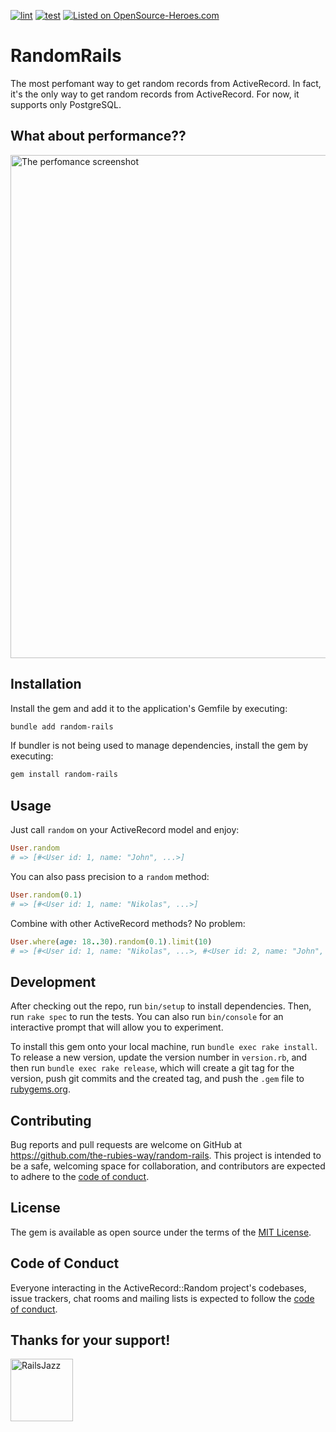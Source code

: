 [![lint](https://github.com/the-rubies-way/random-rails/actions/workflows/linter.yml/badge.svg)](https://github.com/the-rubies-way/random-rails/actions/workflows/linter.yml)
[![test](https://github.com/the-rubies-way/random-rails/actions/workflows/test.yml/badge.svg)](https://github.com/the-rubies-way/random-rails/actions/workflows/test.yml)
[![Listed on OpenSource-Heroes.com](https://opensource-heroes.com/badge-v1.svg)](https://opensource-heroes.com/r/loqimean/fake_picture)

# RandomRails

The most perfomant way to get random records from ActiveRecord. In fact, it's the only way to get random records from ActiveRecord. For now, it supports only PostgreSQL.

## What about performance??

<img width="805" alt="The perfomance screenshot" src="https://github.com/the-rubies-way/random-rails/assets/49816584/f19c419a-f4a8-4ceb-95b4-d1f61b78fbd1">

## Installation

Install the gem and add it to the application's Gemfile by executing:

```bash
bundle add random-rails
```

If bundler is not being used to manage dependencies, install the gem by executing:

```bash
gem install random-rails
```

## Usage

Just call `random` on your ActiveRecord model and enjoy:

```ruby
User.random
# => [#<User id: 1, name: "John", ...>]
```

You can also pass precision to a `random` method:

```ruby
User.random(0.1)
# => [#<User id: 1, name: "Nikolas", ...>]
```

Combine with other ActiveRecord methods? No problem:

```ruby
User.where(age: 18..30).random(0.1).limit(10)
# => [#<User id: 1, name: "Nikolas", ...>, #<User id: 2, name: "John", ...>, ...]
```

## Development

After checking out the repo, run `bin/setup` to install dependencies. Then, run `rake spec` to run the tests. You can also run `bin/console` for an interactive prompt that will allow you to experiment.

To install this gem onto your local machine, run `bundle exec rake install`. To release a new version, update the version number in `version.rb`, and then run `bundle exec rake release`, which will create a git tag for the version, push git commits and the created tag, and push the `.gem` file to [rubygems.org](https://rubygems.org).

## Contributing

Bug reports and pull requests are welcome on GitHub at https://github.com/the-rubies-way/random-rails. This project is intended to be a safe, welcoming space for collaboration, and contributors are expected to adhere to the [code of conduct](https://github.com/the-rubies-way/random-rails/blob/master/CODE_OF_CONDUCT.md).

## License

The gem is available as open source under the terms of the [MIT License](https://opensource.org/licenses/MIT).

## Code of Conduct

Everyone interacting in the ActiveRecord::Random project's codebases, issue trackers, chat rooms and mailing lists is expected to follow the [code of conduct](https://github.com/the-rubies-way/random-rails/blob/master/CODE_OF_CONDUCT.md).

## Thanks for your support!
[<img width="100" alt="RailsJazz" src="https://avatars.githubusercontent.com/u/104008706?s=200">](https://github.com/railsjazz)
